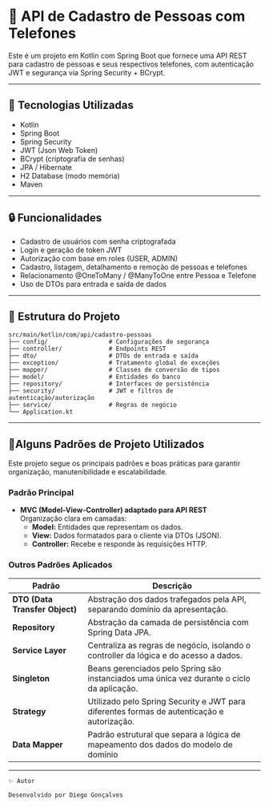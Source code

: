 # 📱 API de Cadastro de Pessoas com Telefones

Este é um projeto em Kotlin com Spring Boot que fornece uma API REST para cadastro de pessoas e seus respectivos telefones, com autenticação JWT e segurança via Spring Security + BCrypt.

---

## 🚀 Tecnologias Utilizadas

- Kotlin
- Spring Boot
- Spring Security
- JWT (Json Web Token)
- BCrypt (criptografia de senhas)
- JPA / Hibernate
- H2 Database (modo memória)
- Maven

---

## 🔒 Funcionalidades

- Cadastro de usuários com senha criptografada
- Login e geração de token JWT
- Autorização com base em roles (USER, ADMIN)
- Cadastro, listagem, detalhamento e remoção de pessoas e telefones
- Relacionamento @OneToMany / @ManyToOne entre Pessoa e Telefone
- Uso de DTOs para entrada e saída de dados

---

## 📂 Estrutura do Projeto


```plaintext
src/main/kotlin/com/api/cadastro-pessoas
├── config/                 # Configurações de segurança
├── controller/             # Endpoints REST
├── dto/                    # DTOs de entrada e saída
├── exception/              # Tratamento global de exceções
├── mapper/                 # Classes de conversão de tipos
├── model/                  # Entidades do banco
├── repository/             # Interfaces de persistência
├── security/               # JWT e filtros de autenticação/autorização
├── service/                # Regras de negócio
└── Application.kt

```
---
## 🧠Alguns Padrões de Projeto Utilizados

Este projeto segue os principais padrões e boas práticas para garantir organização, manutenibilidade e escalabilidade.

### Padrão Principal

- **MVC (Model-View-Controller) adaptado para API REST**  
  Organização clara em camadas:
  - **Model:** Entidades que representam os dados.  
  - **View:** Dados formatados para o cliente via DTOs (JSON).  
  - **Controller:** Recebe e responde às requisições HTTP.

### Outros Padrões Aplicados

| Padrão              | Descrição                                                                                     |
|---------------------|-----------------------------------------------------------------------------------------------|
| **DTO (Data Transfer Object)** | Abstração dos dados trafegados pela API, separando domínio da apresentação.        |
| **Repository**       | Abstração da camada de persistência com Spring Data JPA.                                     |
| **Service Layer**    | Centraliza as regras de negócio, isolando o controller da lógica e do acesso a dados.        |
| **Singleton**        | Beans gerenciados pelo Spring são instanciados uma única vez durante o ciclo da aplicação.   |
| **Strategy**         | Utilizado pelo Spring Security e JWT para diferentes formas de autenticação e autorização.   |
| **Data Mapper**      | Padrão estrutural que separa a lógica de mapeamento dos dados do modelo de domínio|
---
```
✨ Autor

Desenvolvido por Diego Gonçalves
```
